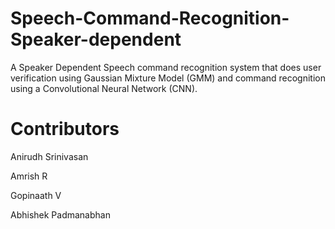 # Speech-Command-Recognition-Speaker-dependent

A Speaker Dependent Speech command recognition system that does user verification using Gaussian Mixture Model (GMM) and command recognition using a Convolutional Neural Network (CNN).

# Contributors

Anirudh Srinivasan

Amrish R

Gopinaath V

Abhishek Padmanabhan
